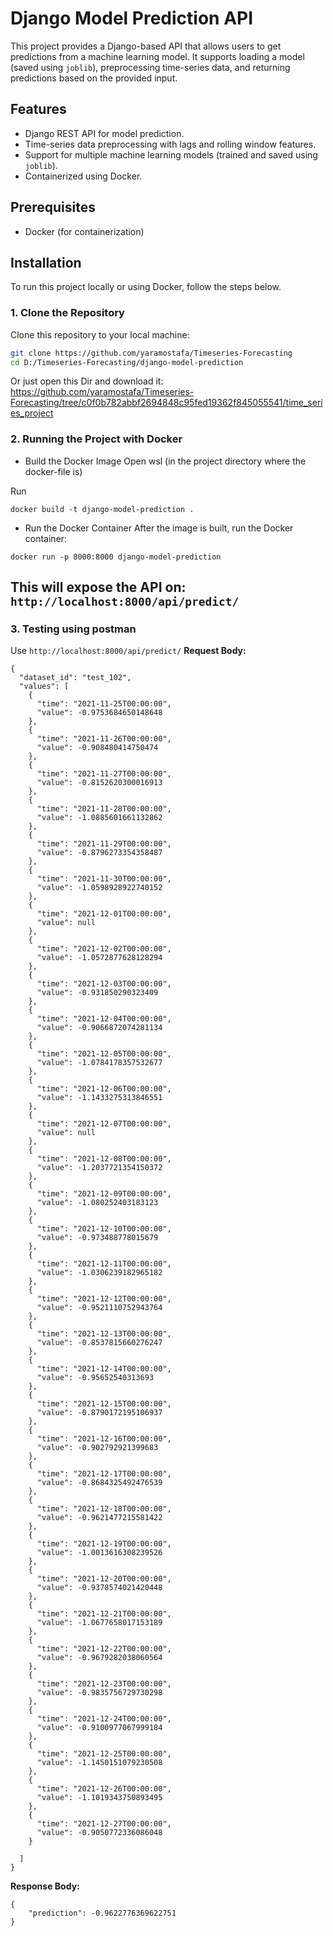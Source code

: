 # Django Model Prediction API

This project provides a Django-based API that allows users to get predictions from a machine learning model. It supports loading a model (saved using `joblib`), preprocessing time-series data, and returning predictions based on the provided input.

## Features
- Django REST API for model prediction.
- Time-series data preprocessing with lags and rolling window features.
- Support for multiple machine learning models (trained and saved using `joblib`).
- Containerized using Docker.

## Prerequisites

- Docker (for containerization)

## Installation

To run this project locally or using Docker, follow the steps below.

### 1. Clone the Repository

Clone this repository to your local machine:

```bash
git clone https://github.com/yaramostafa/Timeseries-Forecasting
cd D:/Timeseries-Forecasting/django-model-prediction
```

Or just open this Dir and download it: https://github.com/yaramostafa/Timeseries-Forecasting/tree/c0f0b782abbf2694848c95fed19362f845055541/time_series_project

### 2. Running the Project with Docker
- Build the Docker Image
Open wsl (in the project directory where the docker-file is)

Run
```
docker build -t django-model-prediction .
```
- Run the Docker Container
After the image is built, run the Docker container:
```
docker run -p 8000:8000 django-model-prediction
```
This will expose the API on: ```http://localhost:8000/api/predict/```
---

### 3. Testing using postman 
Use ```http://localhost:8000/api/predict/```
**Request Body:**
```
{
  "dataset_id": "test_102",
  "values": [
    {
      "time": "2021-11-25T00:00:00",
      "value": -0.9753684650148648
    },
    {
      "time": "2021-11-26T00:00:00",
      "value": -0.908480414750474
    },
    {
      "time": "2021-11-27T00:00:00",
      "value": -0.8152620300016913
    },
    {
      "time": "2021-11-28T00:00:00",
      "value": -1.0885601661132862
    },
    {
      "time": "2021-11-29T00:00:00",
      "value": -0.8796273354358487
    },
    {
      "time": "2021-11-30T00:00:00",
      "value": -1.0598928922740152
    },
    {
      "time": "2021-12-01T00:00:00",
      "value": null
    },
    {
      "time": "2021-12-02T00:00:00",
      "value": -1.0572877628128294
    },
    {
      "time": "2021-12-03T00:00:00",
      "value": -0.931850290323409
    },
    {
      "time": "2021-12-04T00:00:00",
      "value": -0.9066872074281134
    },
    {
      "time": "2021-12-05T00:00:00",
      "value": -1.0784178357532677
    },
    {
      "time": "2021-12-06T00:00:00",
      "value": -1.1433275313846551
    },
    {
      "time": "2021-12-07T00:00:00",
      "value": null
    },
    {
      "time": "2021-12-08T00:00:00",
      "value": -1.2037721354150372
    },
    {
      "time": "2021-12-09T00:00:00",
      "value": -1.080252403183123
    },
    {
      "time": "2021-12-10T00:00:00",
      "value": -0.973488778015679
    },
    {
      "time": "2021-12-11T00:00:00",
      "value": -1.0306239182965182
    },
    {
      "time": "2021-12-12T00:00:00",
      "value": -0.9521110752943764
    },
    {
      "time": "2021-12-13T00:00:00",
      "value": -0.8537815660276247
    },
    {
      "time": "2021-12-14T00:00:00",
      "value": -0.95652540313693
    },
    {
      "time": "2021-12-15T00:00:00",
      "value": -0.8790172195106937
    },
    {
      "time": "2021-12-16T00:00:00",
      "value": -0.902792921399683
    },
    {
      "time": "2021-12-17T00:00:00",
      "value": -0.8684325492476539
    },
    {
      "time": "2021-12-18T00:00:00",
      "value": -0.9621477215581422
    },
    {
      "time": "2021-12-19T00:00:00",
      "value": -1.0013616308239526
    },
    {
      "time": "2021-12-20T00:00:00",
      "value": -0.9378574021420448
    },
    {
      "time": "2021-12-21T00:00:00",
      "value": -1.0677658017153189
    },
    {
      "time": "2021-12-22T00:00:00",
      "value": -0.9679282038060564
    },
    {
      "time": "2021-12-23T00:00:00",
      "value": -0.9835756729730298
    },
    {
      "time": "2021-12-24T00:00:00",
      "value": -0.9100977067999184
    },
    {
      "time": "2021-12-25T00:00:00",
      "value": -1.1450151079230508
    },
    {
      "time": "2021-12-26T00:00:00",
      "value": -1.1019343750893495
    },
    {
      "time": "2021-12-27T00:00:00",
      "value": -0.9050772336086048
    }
    
  ]
}
```
**Response Body:**
```
{
    "prediction": -0.9622776369622751
}
```
